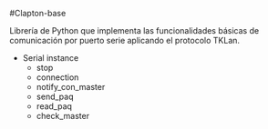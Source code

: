 #Clapton-base

Librería de Python que implementa las funcionalidades básicas de comunicación por puerto serie aplicando el protocolo TKLan.


* Serial instance
  - stop
  - connection
  - notify_con_master
  - send_paq
  - read_paq
  - check_master
